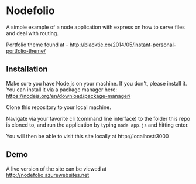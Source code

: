 # Nodefolio

A simple example of a node application with express on how to serve files and deal with routing.

Portfolio theme found at - http://blacktie.co/2014/05/instant-personal-portfolio-theme/


## Installation

Make sure you have Node.js on your machine. If you don't, please install it. You can install it via a package manager here: https://nodejs.org/en/download/package-manager/

Clone this repository to your local machine. 

Navigate via your favorite cli (command line interface) to the folder this repo is cloned to, and run the application by typing `node app.js` and hitting enter.

You will then be able to visit this site locally at http://localhost:3000

## Demo

A live version of the site can be viewed at http://nodefolio.azurewebsites.net